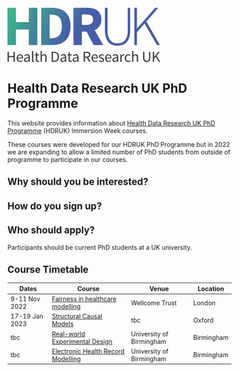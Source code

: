 ![Health Data Research UK](images/logo.svg)

# Health Data Research UK PhD Programme

This website provides information about [Health Data Research UK PhD Programme](https://www.hdruk.ac.uk/careers-in-health-data-science/further-education/phd-programme/) (HDRUK) Immersion Week courses.

These courses were developed for our HDRUK PhD Programme but in 2022 we are expanding to allow a limited number of PhD students from outside of programme to participate in our courses.

## Why should you be interested?



## How do you sign up?

## Who should apply?

Participants should be current PhD students at a UK university. 

## Course Timetable

| Dates | Course | Venue | Location |
| ----- | ------| ------ | --------- | 
| 9-11 Nov 2022 |  [Fairness in healthcare modelling](courses/fairness.md) | Wellcome Trust | London |
| 17-19 Jan 2023 | [Structural Causal Models](courses/causal.md) | tbc | Oxford |
| tbc | [Real-world Experimental Design](courses/exptdesign.md) | University of Birmingham | Birmingham |
| tbc | [Electronic Health Record Modelling](courses/pioneer.md) | University of Birmingham | Birmingham |

